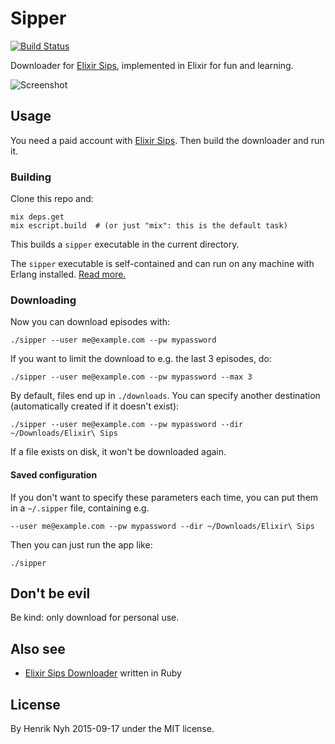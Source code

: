 # Sipper

[![Build Status](https://travis-ci.org/henrik/sipper.svg?branch=master)](https://travis-ci.org/henrik/sipper)

Downloader for [Elixir Sips](http://elixirsips.com/), implemented in Elixir for fun and learning.

![Screenshot](https://s3.amazonaws.com/f.cl.ly/items/2D1L0x0e1d2D2x2L3D3o/sipper.gif)


## Usage

You need a paid account with [Elixir Sips](http://elixirsips.com/). Then build the downloader and run it.

### Building

Clone this repo and:

    mix deps.get
    mix escript.build  # (or just "mix": this is the default task)

This builds a `sipper` executable in the current directory.

The `sipper` executable is self-contained and can run on any machine with Erlang installed. [Read more.](http://elixir-lang.org/docs/master/mix/Mix.Tasks.Escript.Build.html)

### Downloading

Now you can download episodes with:

    ./sipper --user me@example.com --pw mypassword

If you want to limit the download to e.g. the last 3 episodes, do:

    ./sipper --user me@example.com --pw mypassword --max 3

By default, files end up in `./downloads`. You can specify another destination (automatically created if it doesn't exist):

    ./sipper --user me@example.com --pw mypassword --dir ~/Downloads/Elixir\ Sips

If a file exists on disk, it won't be downloaded again.

#### Saved configuration

If you don't want to specify these parameters each time, you can put them in a `~/.sipper` file, containing e.g.

    --user me@example.com --pw mypassword --dir ~/Downloads/Elixir\ Sips

Then you can just run the app like:

    ./sipper


## Don't be evil

Be kind: only download for personal use.


## Also see

* [Elixir Sips Downloader](https://github.com/benjamintanweihao/elixir-sips-downloader) written in Ruby


## License

By Henrik Nyh 2015-09-17 under the MIT license.
